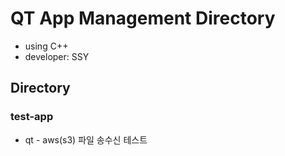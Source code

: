# QT App Management Directory
* using C++
* developer: SSY

## Directory 

### test-app
* qt - aws(s3) 파일 송수신 테스트